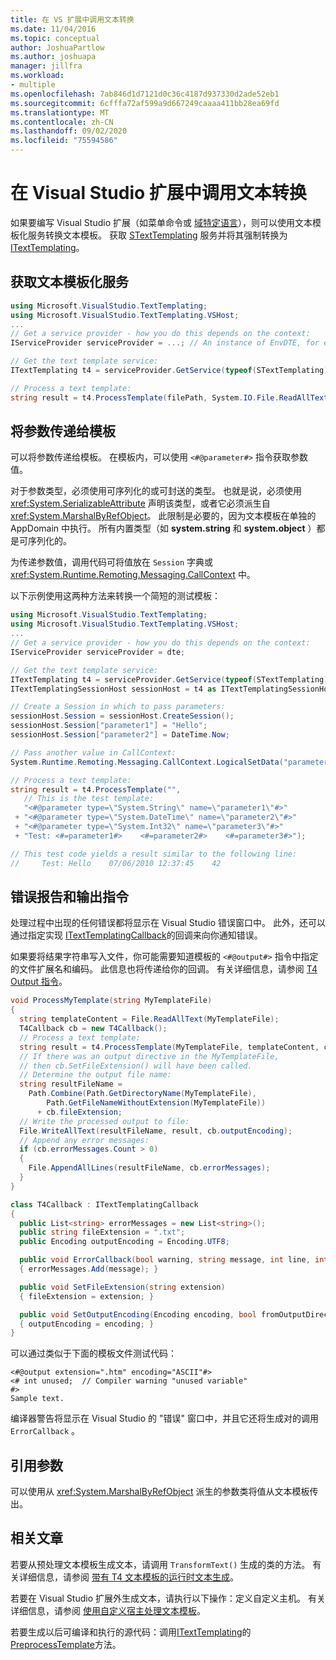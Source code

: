 ```yaml
---
title: 在 VS 扩展中调用文本转换
ms.date: 11/04/2016
ms.topic: conceptual
author: JoshuaPartlow
ms.author: joshuapa
manager: jillfra
ms.workload:
- multiple
ms.openlocfilehash: 7ab846d1d7121d0c36c4187d937330d2ade52eb1
ms.sourcegitcommit: 6cfffa72af599a9d667249caaaa411bb28ea69fd
ms.translationtype: MT
ms.contentlocale: zh-CN
ms.lasthandoff: 09/02/2020
ms.locfileid: "75594586"
---
```

# <a name="invoke-text-transformation-in-a-visual-studio-extension"></a>在 Visual Studio 扩展中调用文本转换

如果要编写 Visual Studio 扩展（如菜单命令或 [域特定语言](../modeling/modeling-sdk-for-visual-studio-domain-specific-languages.md)），则可以使用文本模板化服务转换文本模板。 获取 [STextTemplating](/previous-versions/visualstudio/visual-studio-2012/bb932394(v=vs.110)) 服务并将其强制转换为 [ITextTemplating](/previous-versions/visualstudio/visual-studio-2012/bb932392(v=vs.110))。

## <a name="get-the-text-templating-service"></a>获取文本模板化服务

```csharp
using Microsoft.VisualStudio.TextTemplating;
using Microsoft.VisualStudio.TextTemplating.VSHost;
...
// Get a service provider - how you do this depends on the context:
IServiceProvider serviceProvider = ...; // An instance of EnvDTE, for example

// Get the text template service:
ITextTemplating t4 = serviceProvider.GetService(typeof(STextTemplating)) as ITextTemplating;

// Process a text template:
string result = t4.ProcessTemplate(filePath, System.IO.File.ReadAllText(filePath));
```

## <a name="pass-parameters-to-the-template"></a>将参数传递给模板

 可以将参数传递给模板。 在模板内，可以使用 `<#@parameter#>` 指令获取参数值。

 对于参数类型，必须使用可序列化的或可封送的类型。 也就是说，必须使用 <xref:System.SerializableAttribute> 声明该类型，或者它必须派生自 <xref:System.MarshalByRefObject>。 此限制是必要的，因为文本模板在单独的 AppDomain 中执行。 所有内置类型（如 **system.string** 和 **system.object** ）都是可序列化的。

 为传递参数值，调用代码可将值放在 `Session` 字典或 <xref:System.Runtime.Remoting.Messaging.CallContext> 中。

 以下示例使用这两种方法来转换一个简短的测试模板：

```csharp
using Microsoft.VisualStudio.TextTemplating;
using Microsoft.VisualStudio.TextTemplating.VSHost;
...
// Get a service provider - how you do this depends on the context:
IServiceProvider serviceProvider = dte;

// Get the text template service:
ITextTemplating t4 = serviceProvider.GetService(typeof(STextTemplating)) as ITextTemplating;
ITextTemplatingSessionHost sessionHost = t4 as ITextTemplatingSessionHost;

// Create a Session in which to pass parameters:
sessionHost.Session = sessionHost.CreateSession();
sessionHost.Session["parameter1"] = "Hello";
sessionHost.Session["parameter2"] = DateTime.Now;

// Pass another value in CallContext:
System.Runtime.Remoting.Messaging.CallContext.LogicalSetData("parameter3", 42);

// Process a text template:
string result = t4.ProcessTemplate("",
   // This is the test template:
   "<#@parameter type=\"System.String\" name=\"parameter1\"#>"
 + "<#@parameter type=\"System.DateTime\" name=\"parameter2\"#>"
 + "<#@parameter type=\"System.Int32\" name=\"parameter3\"#>"
 + "Test: <#=parameter1#>    <#=parameter2#>    <#=parameter3#>");

// This test code yields a result similar to the following line:
//     Test: Hello    07/06/2010 12:37:45    42
```

## <a name="error-reporting-and-the-output-directive"></a>错误报告和输出指令

处理过程中出现的任何错误都将显示在 Visual Studio 错误窗口中。 此外，还可以通过指定实现 [ITextTemplatingCallback](/previous-versions/visualstudio/visual-studio-2012/bb932397(v=vs.110))的回调来向你通知错误。

如果要将结果字符串写入文件，你可能需要知道模板的 `<#@output#>` 指令中指定的文件扩展名和编码。 此信息也将传递给你的回调。 有关详细信息，请参阅 [T4 Output 指令](../modeling/t4-output-directive.md)。

```csharp
void ProcessMyTemplate(string MyTemplateFile)
{
  string templateContent = File.ReadAllText(MyTemplateFile);
  T4Callback cb = new T4Callback();
  // Process a text template:
  string result = t4.ProcessTemplate(MyTemplateFile, templateContent, cb);
  // If there was an output directive in the MyTemplateFile,
  // then cb.SetFileExtension() will have been called.
  // Determine the output file name:
  string resultFileName =
    Path.Combine(Path.GetDirectoryName(MyTemplateFile),
        Path.GetFileNameWithoutExtension(MyTemplateFile))
      + cb.fileExtension;
  // Write the processed output to file:
  File.WriteAllText(resultFileName, result, cb.outputEncoding);
  // Append any error messages:
  if (cb.errorMessages.Count > 0)
  {
    File.AppendAllLines(resultFileName, cb.errorMessages);
  }
}

class T4Callback : ITextTemplatingCallback
{
  public List<string> errorMessages = new List<string>();
  public string fileExtension = ".txt";
  public Encoding outputEncoding = Encoding.UTF8;

  public void ErrorCallback(bool warning, string message, int line, int column)
  { errorMessages.Add(message); }

  public void SetFileExtension(string extension)
  { fileExtension = extension; }

  public void SetOutputEncoding(Encoding encoding, bool fromOutputDirective)
  { outputEncoding = encoding; }
}
```

可以通过类似于下面的模板文件测试代码：

```
<#@output extension=".htm" encoding="ASCII"#>
<# int unused;  // Compiler warning "unused variable"
#>
Sample text.
```

编译器警告将显示在 Visual Studio 的 "错误" 窗口中，并且它还将生成对的调用 `ErrorCallback` 。

## <a name="reference-parameters"></a>引用参数

可以使用从 <xref:System.MarshalByRefObject> 派生的参数类将值从文本模板传出。

## <a name="related-articles"></a>相关文章

若要从预处理文本模板生成文本，请调用 `TransformText()` 生成的类的方法。 有关详细信息，请参阅 [带有 T4 文本模板的运行时文本生成](../modeling/run-time-text-generation-with-t4-text-templates.md)。

若要在 Visual Studio 扩展外生成文本，请执行以下操作：定义自定义主机。 有关详细信息，请参阅 [使用自定义宿主处理文本模板](../modeling/processing-text-templates-by-using-a-custom-host.md)。

若要生成以后可编译和执行的源代码：调用[ITextTemplating](/previous-versions/visualstudio/visual-studio-2012/bb932392(v=vs.110))的[PreprocessTemplate](/previous-versions/visualstudio/visual-studio-2012/ee844321(v=vs.110))方法。
